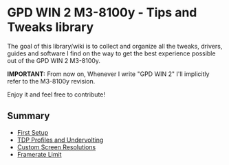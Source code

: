 # GPD WIN 2 M3-8100y - Tips and Tweaks library

The goal of this library/wiki is to collect and organize all the tweaks, drivers, guides and software I find on the way to get the best experience possible out of the GPD WIN 2 M3-8100y.

**IMPORTANT:** From now on, Whenever I write "GPD WIN 2" I'll implicitly refer to the M3-8100y revision.

Enjoy it and feel free to contribute!


## Summary

* [First Setup](/wiki/First_Setup.md)
* [TDP Profiles and Undervolting](/wiki/TDP_Profiles_and_Undervolting.md)
* [Custom Screen Resolutions](/wiki/Custom_Screen_Resolutions.md)
* [Framerate Limit](/wiki/Framerate_Limit.md)
